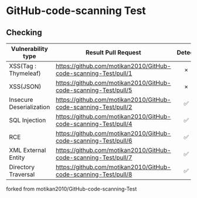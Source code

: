 # GitHub-code-scanning Test

## Checking

| Vulnerability type | Result Pull Request | Detect |
| - | - | :-: |
| XSS(Tag : Thymeleaf) | https://github.com/motikan2010/GitHub-code-scanning-Test/pull/1 | × |
| XSS(JSON) | https://github.com/motikan2010/GitHub-code-scanning-Test/pull/5 | × |
| Insecure Deserialization | https://github.com/motikan2010/GitHub-code-scanning-Test/pull/2 | ✅ |
| SQL Injection | https://github.com/motikan2010/GitHub-code-scanning-Test/pull/4 | ✅ |
| RCE | https://github.com/motikan2010/GitHub-code-scanning-Test/pull/6 | ✅ |
| XML External Entity | https://github.com/motikan2010/GitHub-code-scanning-Test/pull/7 | ✅ |
| Directory Traversal | https://github.com/motikan2010/GitHub-code-scanning-Test/pull/8 | ✅ |

forked from motikan2010/GitHub-code-scanning-Test
